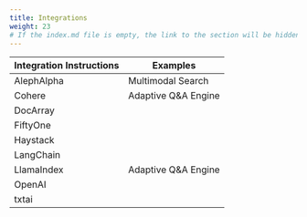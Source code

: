 ```yaml
---
title: Integrations
weight: 23
# If the index.md file is empty, the link to the section will be hidden from the sidebar
---
```


| Integration Instructions | Examples  |  
|---|---| 
|AlephAlpha| Multimodal Search | 
|Cohere | Adaptive Q&A Engine|  
|DocArray |   
|FiftyOne|  
|Haystack |  
|LangChain |  
|LlamaIndex | Adaptive Q&A Engine|  
|OpenAI |   
|txtai  |   

